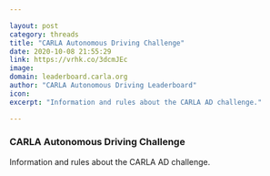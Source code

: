 ```yaml
---

layout: post
category: threads
title: "CARLA Autonomous Driving Challenge"
date: 2020-10-08 21:55:29
link: https://vrhk.co/3dcmJEc
image: 
domain: leaderboard.carla.org
author: "CARLA Autonomous Driving Leaderboard"
icon: 
excerpt: "Information and rules about the CARLA AD challenge."

---
```


### CARLA Autonomous Driving Challenge

Information and rules about the CARLA AD challenge.